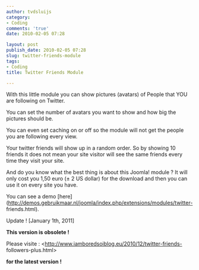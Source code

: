 ```yaml
---
author: tvdsluijs
category:
- Coding
comments: 'true'
date: 2010-02-05 07:28

layout: post
publish_date: 2010-02-05 07:28
slug: twitter-friends-module
tags:
- Coding
title: Twitter Friends Module

---
```

With this little module you can show pictures (avatars) of People that YOU are
following on Twitter.

You can set the number of avatars you want to show and how big the pictures
should be.  
  
You can even set caching on or off so the module will not get the people you
are following every view.

Your twitter friends will show up in a random order. So by showing 10 friends
it does not mean your site visitor will see the same friends every time they
visit your site.

And do you know what the best thing is about this Joomla! module ? It will
only cost you 1,50 euro (± 2 US dollar) for the download and then you can use
it on every site you have.

You can see a demo
[here](http://demos.gebruikmaar.nl/joomla/index.php/extensions/modules/twitter-
friends.html).

Update ! [January 1th, 2011]

 **This version is obsolete !**

Please visite : <http://www.iamboredsoiblog.eu/2010/12/twitter-friends-
followers-plus.html>

**for the latest version !**

